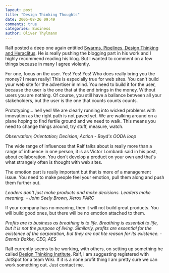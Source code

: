 ```yaml
---
layout: post
title: "Design Thinking Thoughts"
date: 2005-08-26 09:49
comments: true
categories: Business
author: Oliver Thylmann
---
```



Ralf posted a deep one again entitled [Swarms, Pipelines, Design Thinking and Heraclitus](http://www.design-management.de/archive/2005/08/swarms-pipelines-design-thinking-and-heraclitus/). He is really pushing the blogging part in his work and I highly recommend reading his blog. But I wanted to comment on a few things because in many I agree violently.

For one, focus on the user. Yes! Yes! Yes! Who does really bring you the money? I mean really! This is especially true for web sites. You can't build your web site for the advertiser in mind. You need to build it for the user, because the user is the one that at the end brings in the money. Without users you are nothing. Of course, you still have a ballance between all your stakeholders, but the user is the one that counts counts counts. 

Prototyping... hell yes! We are clearly running into wicked problems with innovation as the right path is not paved yet. We are walking around on a plane hoping to find fertile ground and we need to walk. This means you need to change things around, try stuff, measure, watch. 

*Observation; Orientation; Decision; Action - Boyd's OODA loop*

The wide range of influences that Ralf talks about is really more than a range of influence in one person, it is as Victor Lombardi said in his post, about collaboration. You don't develop a product on your own and that's what strangely often is thought with web sites.

The emotion part is really important but that is more of a management issue. You need to make people feel your emotion, pull them along and push them further out. 

*Leaders don't just make products and make decisions. Leaders make meaning. - John Seely Brown, Xerox PARC*

If your company has no meaning, then it will not build great products. You will build good ones, but there will be no emotion attached to them. 

*Profits are to business as breathing is to life. Breathing is essential to life, but it is not the purpose of living. Similarly, profits are essential for the existence of the corporation, but they are not hte reason for its existence. - Dennis Bakke, CEO, AES*

Ralf currently seems to be working, with others, on setting up something he called [Design Thinking Institute](http://www.design-management.de/archive/2005/08/the-design-thinking-institute/). Ralf, I am suggesting registered with JotSpot for a team Wiki. If it is a none profit thing I am pretty sure we can work something out. Just contact me.


